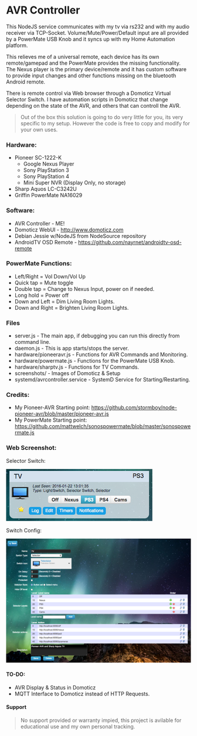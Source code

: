 # AVR Controller

This NodeJS service communicates with my tv via rs232 and with my audio receiver via TCP-Socket. Volume/Mute/Power/Default input are all provided by a PowerMate USB Knob and it syncs up with my Home Automation platform.

This relieves me of a universal remote, each device has its own remote/gamepad and the PowerMate provides the missing functionality. The Nexus player is the primary device/remote and it has custom software to provide input changes and other functions missing on the bluetooth Android remote.

There is remote control via Web browser through a Domoticz Virtual Selector Switch. I have automation scripts in Domoticz that change depending on the state of the AVR, and others that can controll the AVR.

> Out of the box this solution is going to do very little for you, its very specific to my setup. However the code is free to copy and modify for your own uses.

### Hardware:
* Pioneer SC-1222-K
  * Google Nexus Player
  * Sony PlayStation 3
  * Sony PlayStation 4
  * Mini Super NVR (Display Only, no storage)
* Sharp Aquos LC-C3242U
* Griffin PowerMate NA16029

### Software:
* AVR Controller - ME!
* Domoticz WebUI - http://www.domoticz.com
* Debian Jessie w/NodeJS from NodeSource repository
* AndroidTV OSD Remote - https://github.com/nayrnet/androidtv-osd-remote

### PowerMate Functions: 
* Left/Right = Vol Down/Vol Up
* Quick tap = Mute toggle
* Double tap = Change to Nexus Input, power on if needed.
* Long hold = Power off
* Down and Left = Dim Living Room Lights.
* Down and Right = Brighten Living Room Lights.

### Files
* server.js - The main app, if debugging you can run this directly from command line.
* daemon.js - This is app starts/stops the server.
* hardware/pioneeravr.js - Functions for AVR Commands and Monitoring.
* hardware/powermate.js - Functions for the PowerMate USB Knob.
* hardware/sharptv.js - Functions for TV Commands.
* screenshots/ - Images of Domoticz & Setup
* systemd/avrcontroller.service - SystemD Service for Starting/Restarting.

### Credits:
* My Pioneer-AVR Starting point: https://github.com/stormboy/node-pioneer-avr/blob/master/pioneer-avr.js
* My PowerMate Starting point: https://github.com/mattwelch/sonospowermate/blob/master/sonospowermate.js

### Web Screenshot:
Selector Switch:

![Domoticz Selector Switch](screenshots/screenshot-button.png)

Switch Config:

![Domoticz Switch Config](screenshots/screenshot-config.png)

#### TO-DO:
* AVR Display & Status in Domoticz
* MQTT Interface to Domoticz instead of HTTP Requests.

#### Support
> No support provided or warranty impied, this project is avilable for educational use and my own personal tracking.
